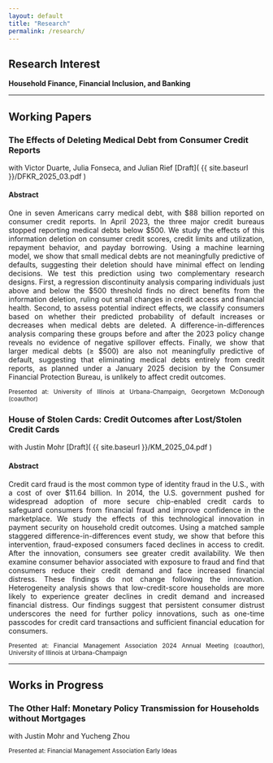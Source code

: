 ```yaml
---
layout: default  
title: "Research"  
permalink: /research/  
---
```


## Research Interest  
**Household Finance, Financial Inclusion, and Banking**  

---

## Working Papers  



### The Effects of Deleting Medical Debt from Consumer Credit Reports  
with Victor Duarte, Julia Fonseca, and Julian Rief [Draft]( {{ site.baseurl }}/DFKR_2025_03.pdf )  

#### Abstract  
<p align="justify">
One in seven Americans carry medical debt, with $88 billion reported on consumer credit reports. In April 2023, the three major credit bureaus stopped reporting medical debts below $500. We study the effects of this information deletion on consumer credit scores, credit limits and utilization, repayment behavior, and payday borrowing. Using a machine learning model, we show that small medical debts are not meaningfully predictive of defaults, suggesting their deletion should have minimal effect on lending decisions. We test this prediction using two complementary research designs. First, a regression discontinuity analysis comparing individuals just above and below the $500 threshold finds no direct benefits from the information deletion, ruling out small changes in credit access and financial health. Second, to assess potential indirect effects, we classify consumers based on whether their predicted probability of default increases or decreases when medical debts are deleted. A difference-in-differences analysis comparing these groups before and after the 2023 policy change reveals no evidence of negative spillover effects. Finally, we show that larger medical debts (≥ $500) are also not meaningfully predictive of default, suggesting that eliminating medical debts entirely from credit reports, as planned under a January 2025 decision by the Consumer Financial Protection Bureau, is unlikely to affect credit outcomes. </p>

<p align="justify"><small>
Presented at: University of Illinois at Urbana-Champaign, Georgetown McDonough (coauthor)</small></p>  


### House of Stolen Cards: Credit Outcomes after Lost/Stolen Credit Cards  
with Justin Mohr [Draft]( {{ site.baseurl }}/KM_2025_04.pdf )  

#### Abstract  
<p align="justify">
Credit card fraud is the most common type of identity fraud in the U.S., with a cost of over $11.64 billion. In 2014, the U.S. government pushed for widespread adoption of more secure chip-enabled credit cards to safeguard consumers from financial fraud and improve confidence in the marketplace. We study the effects of this technological innovation in payment security on household credit outcomes. Using a matched sample staggered difference-in-differences event study, we show that before this intervention, fraud-exposed consumers faced declines in access to credit. After the innovation, consumers see greater credit availability. We then examine consumer behavior associated with exposure to fraud and find that consumers reduce their credit demand and face increased financial distress. These findings do not change following the innovation. Heterogeneity analysis shows that low-credit-score households are more likely to experience greater declines in credit demand and increased financial distress. Our findings suggest that persistent consumer distrust underscores the need for further policy innovations, such as one-time passcodes for credit card transactions and sufficient financial education for consumers.
</p>

<p align="justify"><small>
Presented at: Financial Management Association 2024 Annual Meeting (coauthor), University of Illinois at Urbana-Champaign </small></p>  

---

## Works in Progress  

### The Other Half: Monetary Policy Transmission for Households without Mortgages  
with Justin Mohr and Yucheng Zhou 

<p align="justify"><small>
Presented at: Financial Management Association Early Ideas
</small></p>  
